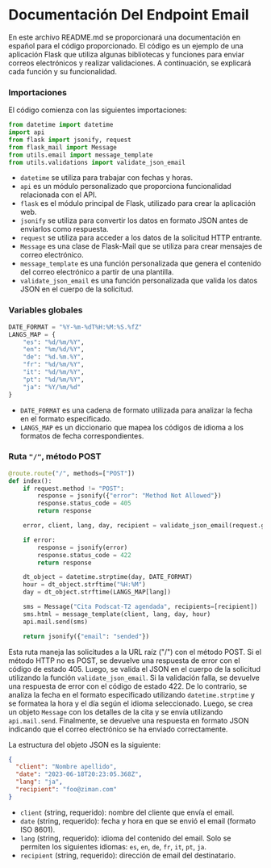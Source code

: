 # Documentación Del Endpoint Email

En este archivo README.md se proporcionará una documentación en español para el código proporcionado. El código es un ejemplo de una aplicación Flask que utiliza algunas bibliotecas y funciones para enviar correos electrónicos y realizar validaciones. A continuación, se explicará cada función y su funcionalidad.

### Importaciones

El código comienza con las siguientes importaciones:

```python
from datetime import datetime
import api
from flask import jsonify, request
from flask_mail import Message
from utils.email import message_template
from utils.validations import validate_json_email
```

- `datetime` se utiliza para trabajar con fechas y horas.
- `api` es un módulo personalizado que proporciona funcionalidad relacionada con el API.
- `flask` es el módulo principal de Flask, utilizado para crear la aplicación web.
- `jsonify` se utiliza para convertir los datos en formato JSON antes de enviarlos como respuesta.
- `request` se utiliza para acceder a los datos de la solicitud HTTP entrante.
- `Message` es una clase de Flask-Mail que se utiliza para crear mensajes de correo electrónico.
- `message_template` es una función personalizada que genera el contenido del correo electrónico a partir de una plantilla.
- `validate_json_email` es una función personalizada que valida los datos JSON en el cuerpo de la solicitud.

### Variables globales

```python
DATE_FORMAT = "%Y-%m-%dT%H:%M:%S.%fZ"
LANGS_MAP = {
    "es": "%d/%m/%Y",
    "en": "%m/%d/%Y",
    "de": "%d.%m.%Y",
    "fr": "%d/%m/%Y",
    "it": "%d/%m/%Y",
    "pt": "%d/%m/%Y",
    "ja": "%Y/%m/%d"
}
```

- `DATE_FORMAT` es una cadena de formato utilizada para analizar la fecha en el formato especificado.
- `LANGS_MAP` es un diccionario que mapea los códigos de idioma a los formatos de fecha correspondientes.

### Ruta `"/"`, método POST

```python
@route.route("/", methods=["POST"])
def index():
    if request.method != "POST":
        response = jsonify({"error": "Method Not Allowed"})
        response.status_code = 405
        return response

    error, client, lang, day, recipient = validate_json_email(request.get_json())

    if error:
        response = jsonify(error)
        response.status_code = 422
        return response

    dt_object = datetime.strptime(day, DATE_FORMAT)
    hour = dt_object.strftime("%H:%M")
    day = dt_object.strftime(LANGS_MAP[lang])

    sms = Message("Cita Podscat-T2 agendada", recipients=[recipient])
    sms.html = message_template(client, lang, day, hour)
    api.mail.send(sms)

    return jsonify({"email": "sended"})
```

Esta ruta maneja las solicitudes a la URL raíz ("/") con el método POST. Si el método HTTP no es POST, se devuelve una respuesta de error con el código de estado 405. Luego, se valida el JSON en el cuerpo de la solicitud utilizando la función `validate_json_email`. Si la validación falla, se devuelve una respuesta de error con el código de estado 422. De lo contrario, se analiza la fecha en el formato especificado utilizando `datetime.strptime` y se formatea la hora y el día según el idioma seleccionado. Luego, se crea un objeto `Message` con los detalles de la cita y se envía utilizando `api.mail.send`. Finalmente, se devuelve una respuesta en formato JSON indicando que el correo electrónico se ha enviado correctamente.

La estructura del objeto JSON es la siguiente:

```json
{
  "client": "Nombre apellido",
  "date": "2023-06-18T20:23:05.368Z",
  "lang": "ja",
  "recipient": "foo@ziman.com"
}
```

- `client` (string, requerido): nombre del cliente que envía el email.
- `date` (string, requerido): fecha y hora en que se envió el email (formato ISO 8601).
- `lang` (string, requerido): idioma del contenido del email. Solo se permiten los siguientes idiomas: `es`, `en`, `de`, `fr`, `it`, `pt`, `ja`.
- `recipient` (string, requerido): dirección de email del destinatario.
